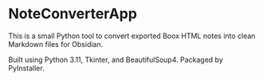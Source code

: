 # NoteConverterApp

This is a small Python tool to convert exported Boox HTML notes into clean Markdown files for Obsidian.

Built using Python 3.11, Tkinter, and BeautifulSoup4. Packaged by PyInstaller.
